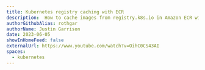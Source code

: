 ```yaml
---
title: Kubernetes registry caching with ECR
description:  How to cache images from registry.k8s.io in Amazon ECR with a pull through cache
authorGithubAlias: rothgar
authorName: Justin Garrison
date: 2023-06-05
showInHomeFeed: false
externalUrl: https://www.youtube.com/watch?v=OihC0CS43AI
spaces:
  - kubernetes
---
```

